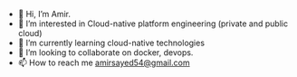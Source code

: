 - 👋 Hi, I’m Amir.
- 👀 I’m interested in Cloud-native platform engineering (private and public cloud)
- 🌱 I’m currently learning cloud-native technologies
- 💞️ I’m looking to collaborate on docker, devops.
- 📫 How to reach me amirsayed54@gmail.com

<!---
saami97/saami97 is a ✨ special ✨ repository because its `README.md` (this file) appears on your GitHub profile.
You can click the Preview link to take a look at your changes.
--->

